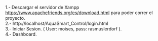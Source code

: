 1.- Descargar el servidor de Xampp https://www.apachefriends.org/es/download.html para poder correr el proyecto. \
2.- http://localhost/AquaSmart_Control/login.html \
3.- Iniciar Sesion. ( User: moises, pass: rasmuslerdorf ). \
4.- Dashboard.
